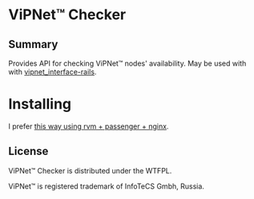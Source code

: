 # ViPNet™ Checker

## Summary

Provides API for checking ViPNet™ nodes' availability. May be used with with [vipnet_interface-rails](https://github.com/kengho/vipnet_interface-rails).

# Installing

I prefer [this way using rvm + passenger + nginx](https://www.phusionpassenger.com/library/walkthroughs/deploy/ruby/ownserver/nginx/oss/install_language_runtime.html/).

## License

ViPNet™ Checker is distributed under the WTFPL.

ViPNet™ is registered trademark of InfoTeCS Gmbh, Russia.
